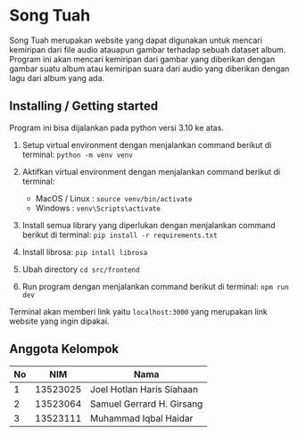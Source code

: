 # Song Tuah

Song Tuah merupakan website yang dapat digunakan untuk mencari kemiripan dari file audio atauapun gambar terhadap sebuah dataset album. Program ini akan mencari kemiripan dari gambar yang diberikan dengan gambar suatu album atau kemiripan suara dari audio yang diberikan dengan lagu dari album yang ada.

## Installing / Getting started

Program ini bisa dijalankan pada python versi 3.10 ke atas.

1. Setup virtual environment dengan menjalankan command berikut di terminal:
   `python -m venv venv`

2. Aktifkan virtual environment dengan menjalankan command berikut di terminal:

   - MacOS / Linux :
     `source venv/bin/activate`
   - Windows :
     `venv\Scripts\activate`

3. Install semua library yang diperlukan dengan menjalankan command berikut di terminal:
   `pip install -r requirements.txt`

4. Install librosa:
   `pip intall librosa`

5. Ubah directory
   `cd src/frontend`

7. Run program dengan menjalankan command berikut di terminal:
   `npm run dev`

Terminal akan memberi link yaitu `localhost:3000` yang merupakan link website yang ingin dipakai. 

## Anggota Kelompok

| No  | NIM      | Nama                      |
| :-- | -------- | ------------------------- |
| 1   | 13523025 | Joel Hotlan Haris Siahaan |
| 2   | 13523064 | Samuel Gerrard H. Girsang |
| 3   | 13523111 | Muhammad Iqbal Haidar     | 
